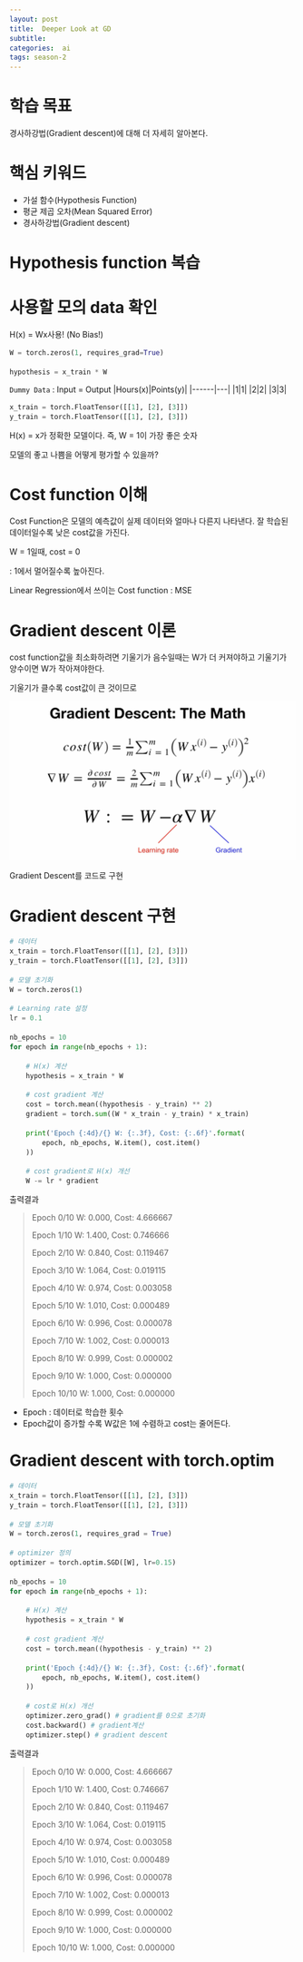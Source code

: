 ```yaml
---
layout: post
title:  Deeper Look at GD
subtitle:   
categories:  ai
tags: season-2
---
```


# 학습 목표
경사하강법(Gradient descent)에 대해 더 자세히 알아본다.

# 핵심 키워드
- 가설 함수(Hypothesis Function)
- 평균 제곱 오차(Mean Squared Error)
- 경사하강법(Gradient descent)

# Hypothesis function 복습

# 사용할 모의 data 확인

H(x) = Wx사용! (No Bias!)
```py
W = torch.zeros(1, requires_grad=True)

hypothesis = x_train * W 
```

`Dummy Data` : Input = Output
|Hours(x)|Points(y)|
|------|---|
|1|1|
|2|2|
|3|3|
```py
x_train = torch.FloatTensor([[1], [2], [3]])
y_train = torch.FloatTensor([[1], [2], [3]])
```
H(x) = x가 정확한 모델이다. 즉, W = 1이 가장 좋은 숫자

모델의 좋고 나쁨을 어떻게 평가할 수 있을까?




# Cost function 이해

Cost Function은 모델의 예측값이 실제 데이터와 얼마나 다른지 나타낸다. 잘 학습된 데이터일수록 낮은 cost값을 가진다.

W = 1일때, cost = 0

: 1에서 멀어질수록 높아진다.

Linear Regression에서 쓰이는 Cost function : MSE


# Gradient descent 이론

cost function값을 최소화하려면 기울기가 음수일때는 W가 더 커져야하고 기울기가 양수이면 W가 작아져야한다.

기울기가 클수록 cost값이 큰 것이므로 


![coding](/assets/img/posts/pytorch_Lab03_1.png)

Gradient Descent를 코드로 구현

# Gradient descent 구현
```py
# 데이터 
x_train = torch.FloatTensor([[1], [2], [3]])
y_train = torch.FloatTensor([[1], [2], [3]])

# 모델 초기화
W = torch.zeros(1)

# Learning rate 설정
lr = 0.1

nb_epochs = 10
for epoch in range(nb_epochs + 1):
    
    # H(x) 계산
    hypothesis = x_train * W
    
    # cost gradient 계산
    cost = torch.mean((hypothesis - y_train) ** 2)
    gradient = torch.sum((W * x_train - y_train) * x_train)
    
    print('Epoch {:4d}/{} W: {:.3f}, Cost: {:.6f}'.format(
        epoch, nb_epochs, W.item(), cost.item()
    ))
    
    # cost gradient로 H(x) 개선
    W -= lr * gradient
```
출력결과

>Epoch    0/10 W: 0.000, Cost: 4.666667
>
>Epoch    1/10 W: 1.400, Cost: 0.746666
>
>Epoch    2/10 W: 0.840, Cost: 0.119467
>
>Epoch    3/10 W: 1.064, Cost: 0.019115
>
>Epoch    4/10 W: 0.974, Cost: 0.003058
>
>Epoch    5/10 W: 1.010, Cost: 0.000489
>
>Epoch    6/10 W: 0.996, Cost: 0.000078
>
>Epoch    7/10 W: 1.002, Cost: 0.000013
>
>Epoch    8/10 W: 0.999, Cost: 0.000002
>
>Epoch    9/10 W: 1.000, Cost: 0.000000
>
>Epoch   10/10 W: 1.000, Cost: 0.000000

- Epoch : 데이터로 학습한 횟수
- Epoch값이 증가할 수록 W값은 1에 수렴하고 cost는 줄어든다.







# Gradient descent with torch.optim

```py
# 데이터 
x_train = torch.FloatTensor([[1], [2], [3]])
y_train = torch.FloatTensor([[1], [2], [3]])

# 모델 초기화
W = torch.zeros(1, requires_grad = True)

# optimizer 정의
optimizer = torch.optim.SGD([W], lr=0.15)

nb_epochs = 10
for epoch in range(nb_epochs + 1):
    
    # H(x) 계산
    hypothesis = x_train * W
    
    # cost gradient 계산
    cost = torch.mean((hypothesis - y_train) ** 2)
    
    print('Epoch {:4d}/{} W: {:.3f}, Cost: {:.6f}'.format(
        epoch, nb_epochs, W.item(), cost.item()
    ))

    # cost로 H(x) 개선
    optimizer.zero_grad() # gradient를 0으로 초기화
    cost.backward() # gradient계산
    optimizer.step() # gradient descent
```
출력결과

>Epoch    0/10 W: 0.000, Cost: 4.666667
>
>Epoch    1/10 W: 1.400, Cost: 0.746667
>
>Epoch    2/10 W: 0.840, Cost: 0.119467
>
>Epoch    3/10 W: 1.064, Cost: 0.019115
>
>Epoch    4/10 W: 0.974, Cost: 0.003058
>
>Epoch    5/10 W: 1.010, Cost: 0.000489
>
>Epoch    6/10 W: 0.996, Cost: 0.000078
>
>Epoch    7/10 W: 1.002, Cost: 0.000013
>
>Epoch    8/10 W: 0.999, Cost: 0.000002
>
>Epoch    9/10 W: 1.000, Cost: 0.000000
>
>Epoch   10/10 W: 1.000, Cost: 0.000000